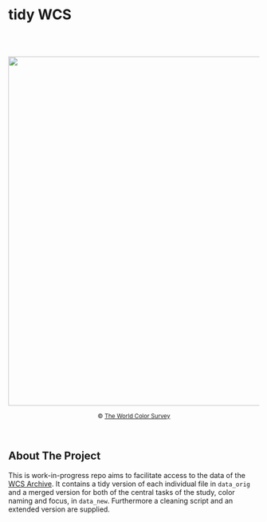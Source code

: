 <!-- README.md for WCS git repo -->

# tidy WCS

<!-- PROJECT LOGO -->
<br>
<br>
<p align="center">
<img src="https://www1.icsi.berkeley.edu/wcs/images/jrus-20100531/wcs-chart-4x.png" width="700">  
<p align="center"><small> &#169 <a href="https://www1.icsi.berkeley.edu/wcs/">The World Color Survey</a> </small></center></p>
</p>
<br>
<!-- ABOUT THE PROJECT -->

## About The Project

This is work-in-progress repo aims to facilitate access to the data of the [WCS Archive](https://www1.icsi.berkeley.edu/wcs/data.html). It contains a tidy version of each individual file in `data_orig` and a merged version for both of the central tasks of the study, color naming and focus, in `data_new`. Furthermore a cleaning script and an extended version are supplied.

<!-- GETTING STARTED 


## Installation

1. Clone the repo
   ```sh
   git clone https://github.com/jvosten/tidy_wcs.git
   ```

<!-- USAGE EXAMPLES ->
## Usage

Use this space to show useful examples of how a project can be used. Additional screenshots, code examples and demos work well in this space. You may also link to more resources.

_For more examples, please refer to the [Documentation](https://example.com)_ -->
